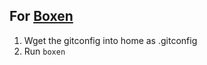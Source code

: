 ## For [Boxen][1]

1. Wget the gitconfig into home as .gitconfig
1. Run `boxen`

[1]: http://boxen.github.com/
